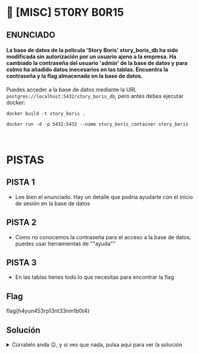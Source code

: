 # 🧩 [MISC] 5T0RY B0R15
## ENUNCIADO
<h4>
La base de datos de la película 'Story Boris' story_boris_db
ha sido modificada sin autorización por un usuario
ajeno a la empresa. Ha cambiado la contraseña del usuario
'admin' de la base de datos y para colmo ha añadido datos inecesarios
en las tablas. Encuentra la contraseña y la flag almacenada en la base de datos.</h4>

Puedes acceder a la base de datos mediante la URL `postgres://localhost:5432/story_boris_db`, pero antes debes ejecutar docker:
```
docker build -t story_boris .
```
```
docker run -d -p 5432:5432 --name story_boris_container story_boris
```
<br>

# PISTAS
## PISTA 1
- Lee bien el enunciado. Hay un detalle que podría ayudarte con el inicio de sesión en la base de datos
  
## PISTA 2
- Como no conocemos la contraseña para el acceso a la base de datos, puedes usar herramientas de ""ayuda""

## PISTA 3
- En las tablas tienes todo lo que necesitas para encontrar la flag

## Flag
flag{h4yun453rp13nt33nm1b0t4}

## Solución
<details>
    <summary> Cúrratelo anda 😉, y si ves que nada, pulsa aquí para ver la solución</summary>
    - Realizar ataque con hydra: hydra -l admin -P file.log postgres://localhost:5432/story_boris_db
    <br>
    - Conectar a la base de datos: psql -h localhost -U admin -d story_boris_db
    <br>
    - Realizar las consultas a las tablas para ver pistas en las columnas 'fl' y 'ag' de las tablas 'songs' y 'users'
</details>
